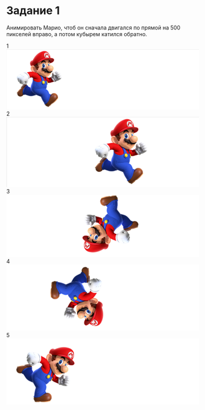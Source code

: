 # Задание 1

Анимировать Марио, чтоб он сначала двигался по прямой на 500 пикселей вправо, а потом кубырем катился обратно.

1 
![animation][animation1]
2 
![animation][animation2]
3 
![animation][animation3]
4 
![animation][animation4]
5 
![animation][animation5]

[animation1]: animation1.png 
[animation2]: animation2.png 
[animation3]: animation3.png 
[animation4]: animation4.png 
[animation5]: animation5.png 